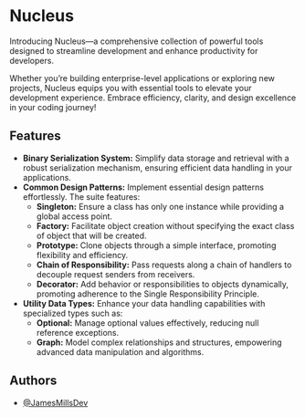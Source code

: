 # Nucleus

Introducing Nucleus—a comprehensive collection of powerful tools designed to streamline development and enhance productivity for developers.

Whether you’re building enterprise-level applications or exploring new projects, Nucleus equips you with essential tools to elevate your development experience. Embrace efficiency, clarity, and design excellence in your coding journey!

## Features

- **Binary Serialization System:** Simplify data storage and retrieval with a robust serialization mechanism, ensuring efficient data handling in your applications.
- **Common Design Patterns:** Implement essential design patterns effortlessly. The suite features:
    - **Singleton:** Ensure a class has only one instance while providing a global access point.
    - **Factory:** Facilitate object creation without specifying the exact class of object that will be created.
    - **Prototype:** Clone objects through a simple interface, promoting flexibility and efficiency.
    - **Chain of Responsibility:** Pass requests along a chain of handlers to decouple request senders from receivers.
    - **Decorator:** Add behavior or responsibilities to objects dynamically, promoting adherence to the Single Responsibility Principle.
- **Utility Data Types:** Enhance your data handling capabilities with specialized types such as:
    - **Optional:** Manage optional values effectively, reducing null reference exceptions.
    - **Graph:** Model complex relationships and structures, empowering advanced data manipulation and algorithms.
## Authors

- [@JamesMillsDev](https://github.com/JamesMillsDev)
